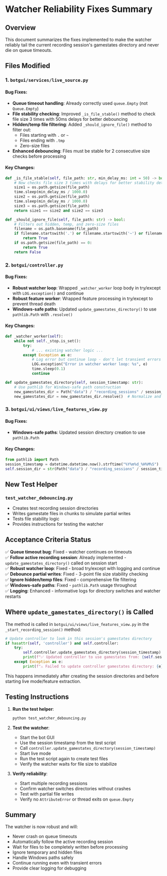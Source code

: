 # Watcher Reliability Fixes Summary

## Overview
This document summarizes the fixes implemented to make the watcher reliably tail the current recording session's gamestates directory and never die on queue timeouts.

## Files Modified

### 1. `botgui/services/live_source.py`

#### Bug Fixes:
- **Queue timeout handling**: Already correctly used `queue.Empty` (not `Queue.Empty`)
- **File stability checking**: Improved `_is_file_stable()` method to check file size 3 times with 50ms delays for better debouncing
- **Hidden/temp file filtering**: Added `_should_ignore_file()` method to filter out:
  - Files starting with `.` or `~`
  - Files ending with `.tmp`
  - Zero-size files
- **Enhanced debouncing**: Files must be stable for 2 consecutive size checks before processing

#### Key Changes:
```python
def _is_file_stable(self, file_path: str, min_delay_ms: int = 50) -> bool:
    # Now checks file size 3 times with delays for better stability detection
    size1 = os.path.getsize(file_path)
    time.sleep(min_delay_ms / 1000.0)
    size2 = os.path.getsize(file_path)
    time.sleep(min_delay_ms / 1000.0)
    size3 = os.path.getsize(file_path)
    return size1 == size2 and size2 == size3

def _should_ignore_file(self, file_path: str) -> bool:
    # Filters out hidden, temp, and zero-size files
    filename = os.path.basename(file_path)
    if filename.startswith('.') or filename.startswith('~') or filename.endswith('.tmp'):
        return True
    if os.path.getsize(file_path) == 0:
        return True
    return False
```

### 2. `botgui/controller.py`

#### Bug Fixes:
- **Robust watcher loop**: Wrapped `_watcher_worker` loop body in try/except with `LOG.exception()` and continue
- **Robust feature worker**: Wrapped feature processing in try/except to prevent thread death
- **Windows-safe paths**: Updated `update_gamestates_directory()` to use `pathlib.Path` with `.resolve()`

#### Key Changes:
```python
def _watcher_worker(self):
    while not self._stop.is_set():
        try:
            # ... existing watcher logic ...
        except Exception as e:
            # Log error but continue loop - don't let transient errors kill the thread
            LOG.exception("Error in watcher worker loop: %s", e)
            time.sleep(0.1)
            continue

def update_gamestates_directory(self, session_timestamp: str):
    # Use pathlib for Windows-safe path construction
    new_gamestates_dir = Path("data") / "recording_sessions" / session_timestamp / "gamestates"
    new_gamestates_dir = new_gamestates_dir.resolve()  # Normalize and resolve any symlinks
```

### 3. `botgui/ui/views/live_features_view.py`

#### Bug Fixes:
- **Windows-safe paths**: Updated session directory creation to use `pathlib.Path`

#### Key Changes:
```python
from pathlib import Path
session_timestamp = datetime.datetime.now().strftime("%Y%m%d_%H%M%S")
self.session_dir = str(Path("data") / "recording_sessions" / session_timestamp)
```

## New Test Helper

### `test_watcher_debouncing.py`
- Creates test recording session directories
- Writes gamestate files in chunks to simulate partial writes
- Tests file stability logic
- Provides instructions for testing the watcher

## Acceptance Criteria Status

✅ **Queue timeout bug**: Fixed - watcher continues on timeouts  
✅ **Follow active recording session**: Already implemented - `update_gamestates_directory()` called on session start  
✅ **Robust watcher loop**: Fixed - broad try/except with logging and continue  
✅ **Debounce partial writes**: Fixed - 3-point file size stability checking  
✅ **Ignore hidden/temp files**: Fixed - comprehensive file filtering  
✅ **Windows-safe paths**: Fixed - `pathlib.Path` usage throughout  
✅ **Logging**: Enhanced - informative logs for directory switches and watcher restarts  

## Where `update_gamestates_directory()` is Called

The method is called in `botgui/ui/views/live_features_view.py` in the `_start_recording_session()` method:

```python
# Update controller to look in this session's gamestates directory
if hasattr(self, 'controller') and self.controller:
    try:
        self.controller.update_gamestates_directory(session_timestamp)
        print(f"✅ Updated controller to use gamestates from: {self.session_dir}/gamestates/")
    except Exception as e:
        print(f"⚠️ Failed to update controller gamestates directory: {e}")
```

This happens immediately after creating the session directories and before starting live mode/feature extraction.

## Testing Instructions

1. **Run the test helper**:
   ```bash
   python test_watcher_debouncing.py
   ```

2. **Test the watcher**:
   - Start the bot GUI
   - Use the session timestamp from the test script
   - Call `controller.update_gamestates_directory(session_timestamp)`
   - Start live mode
   - Run the test script again to create test files
   - Verify the watcher waits for file size to stabilize

3. **Verify reliability**:
   - Start multiple recording sessions
   - Confirm watcher switches directories without crashes
   - Test with partial file writes
   - Verify no `AttributeError` or thread exits on `queue.Empty`

## Summary

The watcher is now robust and will:
- Never crash on queue timeouts
- Automatically follow the active recording session
- Wait for files to be completely written before processing
- Ignore temporary and hidden files
- Handle Windows paths safely
- Continue running even with transient errors
- Provide clear logging for debugging
